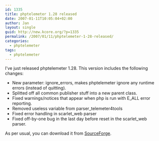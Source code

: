```yaml
---
id: 1335
title: phptelemeter 1.28 released
date: 2007-01-11T10:05:04+02:00
author: Jan
layout: single
guid: http://new.kcore.org/?p=1335
permalink: /2007/01/11/phptelemeter-1-28-released/
categories:
  - phptelemeter
tags:
  - phptelemeter
---
```

I've just released phptelemeter 1.28. This version includes the following changes:

  * New parameter: ignore_errors, makes phptelemeter ignore any runtime errors (instead of quitting).
  * Splitted off all common publisher stuff into a new parent class.
  * Fixed warnings/notices that appear when php is run with E_ALL error reporting.
  * Removed useless variable from parser_telemeter4tools
  * Fixed error handling in scarlet_web parser
  * Fixed off-by-one bug in the last day before reset in the scarlet_web parser.

As per usual, you can download it from [SourceForge](http://sourceforge.net/projects/phptelemeter).